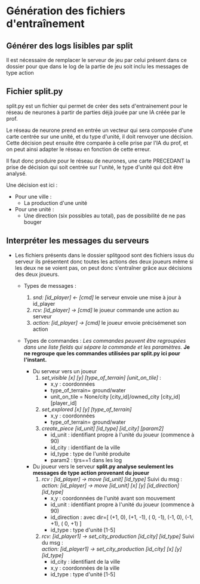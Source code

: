 # Génération des fichiers d'entraînement

## Générer des logs lisibles par split

Il est nécessaire de remplacer le serveur de jeu par celui présent dans ce dossier pour que dans le log de la partie de jeu soit inclu les messages de type action

## Fichier split.py

split.py est un fichier qui permet de créer des sets d'entrainement pour le réseau de neurones à partir de parties déjà jouée par une IA créée par le prof.

Le réseau de neurone prend en entrée un vecteur qui sera composée d'une carte centrée sur une unité, et du type d'unité, il doit renvoyer une décision. Cette décision peut ensuite être comparée à celle prise par l'IA du prof, et on peut ainsi adapter le réseau en fonction de cette erreur.

Il faut donc produire pour le réseau de neurones, une carte PRECEDANT la prise de décision qui soit centrée sur l'unité, le type d'unité qui doit être analysé.

Une décision est ici :
  * Pour une ville :
      * La production d'une unité
  * Pour une unité :
      * Une direction (six possibles au total), pas de possibilité de ne pas bouger


## Interpréter les messages du serveurs

* Les fichiers présents dans le dossier splitgood sont des fichiers issus du serveur ils présentent donc toutes les actions des deux joueurs même si les deux ne se voient pas, on peut donc s'entraîner grâce aux décisions des deux joueurs.

    * Types de messages :
        1. *snd: \[id_player\] <- \[cmd\]* le serveur envoie une mise à jour à id_player
        2. *rcv: \[id_player\] -> \[cmd\]* le joueur commande une action au serveur
        3. *action: \[id_player\] -> \[cmd\]* le joueur envoie précisémenet son action

    * Types de commandes : *Les commandes peuvent être regroupées dans une liste fields qui sépare la commande et les paramètres.* **Je ne regroupe que les commandes utilisées par split.py ici pour l'instant.**
        * Du serveur vers un joueur
            1. *set_visible \[x\] \[y\] \[type_of_terrain\] \[unit_on_tile\]* :
                - x,y : coordonnées
                - type_of_terrain= ground/water
                - unit_on_tile = None/city \[city_id\]/owned_city \[city_id\] \[player_id\]
            2. *set_explored \[x\] \[y\] \[type_of_terrain\]*
                - x,y : coordonnées
                - type_of_terrain= ground/water
            3. *create_piece \[id_unit\] \[id_type\] \[id_city\] \[param2\]*
                - id_unit : identifiant propre à l'unité du joueur (commence à 90)
                - id_city : identifiant de la ville
                - id_type : type de l'unité produite
                - param2 : tjrs==1 dans les log
        * Du joueur vers le serveur **split.py analyse seulement les messages de type action provenant du joueur**
            1. *rcv : \[id_player\] -> move \[id_unit\] \[id_type\]*  Suivi du msg :<br />
               *action: \[id_player\] -> move \[id_unit\] \[x\] \[y\] \[id_direction\] \[id_type\]*
                - x,y : coordonnées de l'unité avant son mouvement
                - id_unit : identifiant propre à l'unité du joueur (commence à 90)
                - id_direction : avec dir=[ (+1,  0), (+1, -1), ( 0, -1), (-1,  0), (-1, +1), ( 0, +1) ]
                - id_type : type d'unité \[1-5\]
            2. *rcv: \[id_player1\] -> set_city_production \[id_city\] \[id_type\]* Suivi du msg :<br />
               *action: \[id_player1\] -> set_city_production \[id_city\] \[x\] \[y\] \[id_type\]*
               - id_city : identifiant de la ville
               - x,y : coordonnées de la ville
               - id_type : type d'unité \[1-5\]
